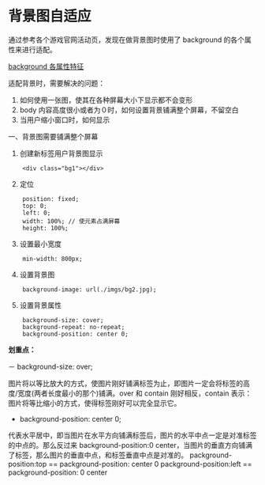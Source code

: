 # 背景图自适应

通过参考各个游戏官网活动页，发现在做背景图时使用了 background 的各个属性来进行适配。

[background 各属性特征](https://developer.mozilla.org/en-US/docs/Web/CSS/background)

适配背景时，需要解决的问题：

1. 如何使用一张图，使其在各种屏幕大小下显示都不会变形
2. body 内容高度很小或者为０时，如何设置背景铺满整个屏幕，不留空白
3. 当用户缩小窗口时，如何显示

一、背景图需要铺满整个屏幕

1. 创建新标签用户背景图显示

```
    <div class="bg1"></div>
```

2. 定位

```
    position: fixed;
    top: 0;
    left: 0;
    width: 100%; // 使元素占满屏幕
    height: 100%;
```

3. 设置最小宽度

```
    min-width: 800px;
```

4. 设置背景图

```
    background-image: url(./imgs/bg2.jpg);
```

5. 设置背景属性

```
    background-size: cover;
    background-repeat: no-repeat;
    background-position: center 0;
```

**划重点：**

－ background-size: over;

图片将以等比放大的方式，使图片刚好铺满标签为止，即图片一定会将标签的高度/宽度(两者长度最小的那个)铺满。over 和 contain 刚好相反，contain 表示：图片将等比缩小的方式，使得标签刚好可以完全显示它。

- background-position: center 0;

代表水平居中，即当图片在水平方向铺满标签后，图片的水平中点一定是对准标签的中点的。那么反过来 background-position:0 center，当图片的垂直方向铺满了标签，那么图片的垂直中点，和标签垂直中点是对准的。
packground-position:top == packground-position: center 0
packground-position:left == packground-position: 0 center
